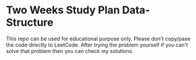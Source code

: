 # Two Weeks Study Plan Data-Structure

This repo can be used for educational purpose only. Please don't copy/pase the code directly to LeetCode. After trying the problem yourself if you can't solve that problem then you can check my solutions.
